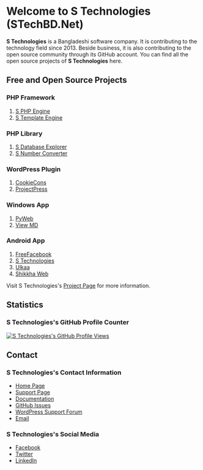 # Welcome to S Technologies (STechBD.Net)

**S Technologies** is a Bangladeshi software company.
It is contributing to the technology field since 2013.
Beside business, it is also contributing to the open source community through its GitHub account.
You can find all the open source projects of **S Technologies** here.

## Free and Open Source Projects

### PHP Framework

1. [S PHP Engine](https://www.stechbd.net/project/S-PHP-Engine/)
2. [S Template Engine](https://www.stechbd.net/project/S-Template-Engine/)

### PHP Library

1. [S Database Explorer](https://www.stechbd.net/project/S-Database-Explorer/)
2. [S Number Converter](https://www.stechbd.net/project/S-Number-Converter/)

### WordPress Plugin

1. [CookieCons](https://www.stechbd.net/project/CookieCons/)
2. [ProjectPress](https://www.stechbd.net/project/ProjectPress/)

### Windows App

1. [PyWeb](https://www.stechbd.net/project/PyWeb/)
2. [View MD](https://www.stechbd.net/project/View-MD/)

### Android App

1. [FreeFacebook](https://www.stechbd.net/project/FreeFacebook/)
2. [S Technologies](https://www.stechbd.net/project/S-Technologies/)
3. [Ulkaa](https://www.stechbd.net/project/Ulkaa/)
4. [Shikkha Web](https://www.stechbd.net/project/Shikkha-Web/)

Visit S Technologies's [Project Page](https://www.stechbd.net/project/) for more information.

## Statistics

### S Technologies's GitHub Profile Counter

[![S Technologies's GitHub Profile Views](https://komarev.com/ghpvc/?username=STechBD&style=flat-square&color=blueviolet)]()

## Contact

### S Technologies's Contact Information

* [Home Page](https://www.stechbd.net/)
* [Support Page](https://www.stechbd.net/support)
* [Documentation](https://docs.stechbd.net/)
* [GitHub Issues](https//github.com/STechBD/STechBD/issues)
* [WordPress Support Forum](https://wordpress.org/support/profile/STechBD/)
* [Email](mailto:contact@stechbd.net)

### S Technologies's Social Media

* [Facebook](https://www.facebook.com/STechBD.Net)
* [Twitter](https://twitter.com/STechBD_Net)
* [LinkedIn](https://www.linkedin.com/company/STechBD)